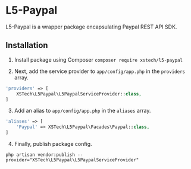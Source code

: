 # L5-Paypal

L5-Paypal is a wrapper package encapsulating Paypal REST API SDK.

## Installation

1. Install package using Composer `composer require xstech/l5-paypal`

2. Next, add the service provider to `app/config/app.php` in the `providers` array.

```php
'providers' => [
    XSTech\L5Paypal\L5PaypalServiceProvider::class,
]
```

3. Add an alias to `app/config/app.php` in the `aliases` array.

```php
'aliases' => [
    'Paypal' => XSTech\L5Paypal\Facades\Paypal::class,
]
```

4. Finally, publish package config.

`php artisan vendor:publish --provider="XSTech\L5Paypal\L5PaypalServiceProvider"`
